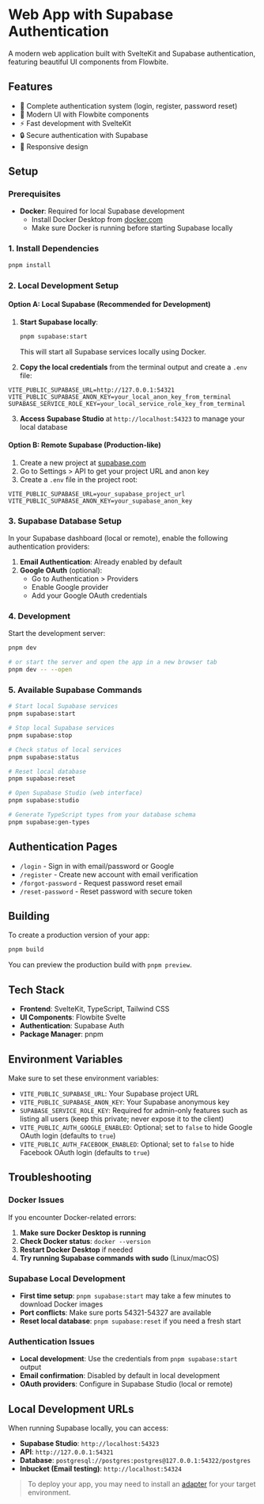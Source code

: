 # Web App with Supabase Authentication

A modern web application built with SvelteKit and Supabase authentication, featuring beautiful UI components from Flowbite.

## Features

- 🔐 Complete authentication system (login, register, password reset)
- 🎨 Modern UI with Flowbite components
- ⚡ Fast development with SvelteKit
- 🔒 Secure authentication with Supabase
- 📱 Responsive design

## Setup

### Prerequisites

- **Docker**: Required for local Supabase development
  - Install Docker Desktop from [docker.com](https://docker.com)
  - Make sure Docker is running before starting Supabase locally

### 1. Install Dependencies

```sh
pnpm install
```

### 2. Local Development Setup

#### Option A: Local Supabase (Recommended for Development)

1. **Start Supabase locally**:

   ```sh
   pnpm supabase:start
   ```

   This will start all Supabase services locally using Docker.

2. **Copy the local credentials** from the terminal output and create a `.env` file:

```env
VITE_PUBLIC_SUPABASE_URL=http://127.0.0.1:54321
VITE_PUBLIC_SUPABASE_ANON_KEY=your_local_anon_key_from_terminal
SUPABASE_SERVICE_ROLE_KEY=your_local_service_role_key_from_terminal
```

3. **Access Supabase Studio** at `http://localhost:54323` to manage your local database

#### Option B: Remote Supabase (Production-like)

1. Create a new project at [supabase.com](https://supabase.com)
2. Go to Settings > API to get your project URL and anon key
3. Create a `.env` file in the project root:

```env
VITE_PUBLIC_SUPABASE_URL=your_supabase_project_url
VITE_PUBLIC_SUPABASE_ANON_KEY=your_supabase_anon_key
```

### 3. Supabase Database Setup

In your Supabase dashboard (local or remote), enable the following authentication providers:

1. **Email Authentication**: Already enabled by default
2. **Google OAuth** (optional):
   - Go to Authentication > Providers
   - Enable Google provider
   - Add your Google OAuth credentials

### 4. Development

Start the development server:

```sh
pnpm dev

# or start the server and open the app in a new browser tab
pnpm dev -- --open
```

### 5. Available Supabase Commands

```sh
# Start local Supabase services
pnpm supabase:start

# Stop local Supabase services
pnpm supabase:stop

# Check status of local services
pnpm supabase:status

# Reset local database
pnpm supabase:reset

# Open Supabase Studio (web interface)
pnpm supabase:studio

# Generate TypeScript types from your database schema
pnpm supabase:gen-types
```

## Authentication Pages

- `/login` - Sign in with email/password or Google
- `/register` - Create new account with email verification
- `/forgot-password` - Request password reset email
- `/reset-password` - Reset password with secure token

## Building

To create a production version of your app:

```sh
pnpm build
```

You can preview the production build with `pnpm preview`.

## Tech Stack

- **Frontend**: SvelteKit, TypeScript, Tailwind CSS
- **UI Components**: Flowbite Svelte
- **Authentication**: Supabase Auth
- **Package Manager**: pnpm

## Environment Variables

Make sure to set these environment variables:

- `VITE_PUBLIC_SUPABASE_URL`: Your Supabase project URL
- `VITE_PUBLIC_SUPABASE_ANON_KEY`: Your Supabase anonymous key
- `SUPABASE_SERVICE_ROLE_KEY`: Required for admin-only features such as listing all users (keep this private; never expose it to the client)
- `VITE_PUBLIC_AUTH_GOOGLE_ENABLED`: Optional; set to `false` to hide Google OAuth login (defaults to `true`)
- `VITE_PUBLIC_AUTH_FACEBOOK_ENABLED`: Optional; set to `false` to hide Facebook OAuth login (defaults to `true`)

## Troubleshooting

### Docker Issues

If you encounter Docker-related errors:

1. **Make sure Docker Desktop is running**
2. **Check Docker status**: `docker --version`
3. **Restart Docker Desktop** if needed
4. **Try running Supabase commands with sudo** (Linux/macOS)

### Supabase Local Development

- **First time setup**: `pnpm supabase:start` may take a few minutes to download Docker images
- **Port conflicts**: Make sure ports 54321-54327 are available
- **Reset local database**: `pnpm supabase:reset` if you need a fresh start

### Authentication Issues

- **Local development**: Use the credentials from `pnpm supabase:start` output
- **Email confirmation**: Disabled by default in local development
- **OAuth providers**: Configure in Supabase Studio (local or remote)

## Local Development URLs

When running Supabase locally, you can access:

- **Supabase Studio**: `http://localhost:54323`
- **API**: `http://127.0.0.1:54321`
- **Database**: `postgresql://postgres:postgres@127.0.0.1:54322/postgres`
- **Inbucket (Email testing)**: `http://localhost:54324`

> To deploy your app, you may need to install an [adapter](https://svelte.dev/docs/kit/adapters) for your target environment.
